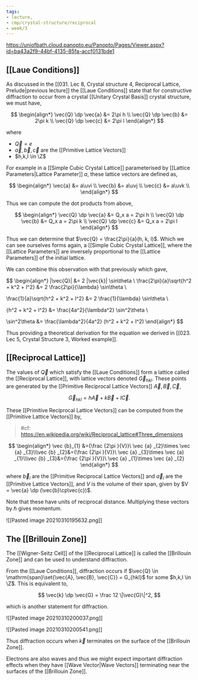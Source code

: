 ```yaml
---
tags:
- lecture,
- cmp/crystal-structure/reciprocal
- week/3
---
```


https://uniofbath.cloud.panopto.eu/Panopto/Pages/Viewer.aspx?id=ba43a2f9-44bf-4135-85fa-accf0131bde1

## [[Laue Conditions]]

As discussed in the [[031. Lec 8, Crystal structure 4, Reciprocal Lattice, Prelude|previous lecture]] the [[Laue Conditions]] state that for constructive diffraction to occur from a crystal [[Unitary Crystal Basis]] crystal structure, we must have, 

$$
\begin{align*}
\vec{Q} \dp \vec{a} &= 2\pi h \\
\vec{Q} \dp \vec{b} &= 2\pi k \\
\vec{Q} \dp \vec{c} &= 2\pi l
\end{align*}
$$

where
- $\vec{Q} = e$
- $\vec{a}, \vec{b}, \vec{c}$ are the [[Primitive Lattice Vectors]]
- $h,k,l \in \Z$

For example in a [[Simple Cubic Crystal Lattice]] parameterised by [[Lattice Parameters|Lattice Parameter]] $a$, these lattice vectors are defined as,

$$
\begin{align*}
\vec{a} &= a\uvi \\
\vec{b} &= a\uvj \\
\vec{c} &= a\uvk \\
\end{align*}
$$

Thus we can compute the dot products from above,

$$
\begin{align*}
\vec{Q} \dp \vec{a} &= Q_x a = 2\pi h \\
\vec{Q} \dp \vec{b} &= Q_x a = 2\pi k \\
\vec{Q} \dp \vec{c} &= Q_x a = 2\pi l
\end{align*}
$$

Thus we can determine that $\vec{Q} = \frac{2\pi}{a}(h, k, l)$. Which we can see ourselves forms again, a [[Simple Cubic Crystal Lattice]], where the [[Lattice Parameters]] are inversely proportional to the [[Lattice Parameters]] of the initial lattice.

We can combine this observation with that previously which gave,

$$
\begin{align*}
\|\vec{Q}\| 
&= 2 \|\vec{k}\| \sin\theta \\
\frac{2\pi}{a}\sqrt{h^2 + k^2 + l^2} &= 2 \frac{2\pi}{\lambda} \sin\theta \\

\frac{1}{a}\sqrt{h^2 + k^2 + l^2} &= 2 \frac{1}{\lambda} \sin\theta \\

{h^2 + k^2 + l^2} &= \frac{4a^2}{\lambda^2} \sin^2\theta \\

\sin^2\theta &= \frac{\lambda^2}{4a^2} (h^2 + k^2 + l^2)
\end{align*}
$$

Thus providing a theoretical derivation for the equation we derived in [[023. Lec 5, Crystal Structure 3, Worked example]].

## [[Reciprocal Lattice]]

The values of $\vec{Q}$ which satisfy the [[Laue Conditions]] form a lattice called the [[Reciprocal Lattice]], with lattice vectors denoted $\vec{G}_{hkl}$. These points are generated by the [[Primitive Reciprocal Lattice Vectors]] $\vec{A}, \vec{B}, \vec{C}$,

$$
\vec{G}_{hkl} = h\vec{A} + k\vec{B} + l\vec{C}.
$$

These [[Primitive Reciprocal Lattice Vectors]] can be computed from the [[Primitive Lattice Vectors]] by,

> #cf: https://en.wikipedia.org/wiki/Reciprocal_lattice#Three_dimensions

$$
\begin{align*}
\vec {b}_{1} &={\frac {2\pi }{V}}\ \vec {a} _{2}\times \vec {a} _{3}\\\vec {b} _{2}&={\frac {2\pi }{V}}\ \vec {a} _{3}\times \vec {a} _{1}\\\vec {b} _{3}&={\frac {2\pi }{V}}\ \vec {a} _{1}\times \vec {a} _{2}
\end{align*}
$$

where $\vec{b}_i$ are the [[Primitive Reciprocal Lattice Vectors]] and $\vec{a}_i$ are the [[Primitive Lattice Vectors]], and $V$ is the volume of their span, given by $V = \vec{a} \dp (\vec{b}\cp\vec{c})$.

Note that these have units of reciprocal distance. Multiplying these vectors by $\hbar$ gives momentum.

![[Pasted image 20210310195632.png]]

## The [[Brillouin Zone]]

The [[Wigner-Seitz Cell]] of the [[Reciprocal Lattice]] is called the [[Brillouin Zone]] and can be used to understand diffraction.

From the [[Laue Conditions]], diffraction occurs if $\vec{Q} \in \mathrm{span}\set{\vec{A}, \vec{B}, \vec{C}} = G_{hkl}$ for some $h,k,l \in \Z$. This is equivalent to,

$$
\vec{k} \dp \vec{G} = \frac 12 \|\vec{G}\|^2,
$$

which is another statement for diffraction.

![[Pasted image 20210310200037.png]]

![[Pasted image 20210310200541.png]]

Thus diffraction occurs when $\vec{k}$ terminates on the surface of the [[Brillouin Zone]].

Electrons are also waves and thus we might expect important diffraction effects when they have [[Wave Vector|Wave Vectors]] terminating near the surfaces of the [[Brillouin Zone]].